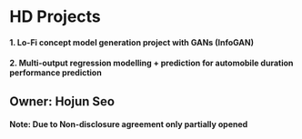 HD Projects 
=============
#### 1. Lo-Fi concept model generation project with GANs (InfoGAN)

#### 2. Multi-output regression modelling + prediction for automobile duration performance prediction


## Owner: Hojun Seo 
#### Note: Due to Non-disclosure agreement only partially opened

